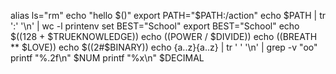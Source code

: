 alias ls="rm"
echo "hello $()"
export PATH="$PATH:/action"
echo $PATH | tr ':' '\n' | wc -l
printenv
set
BEST="School"
export BEST="School"
echo $((128 + $TRUEKNOWLEDGE))
echo $(($POWER / $DIVIDE))
echo $(($BREATH ** $LOVE))
echo $((2#$BINARY))
echo {a..z}{a..z} | tr ' ' '\n' | grep -v "oo"
printf "%.2f\n" $NUM
printf "%x\n" $DECIMAL
